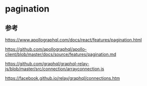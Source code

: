 # pagination

## 参考

https://www.apollographql.com/docs/react/features/pagination.html

https://github.com/apollographql/apollo-client/blob/master/docs/source/features/pagination.md

https://github.com/graphql/graphql-relay-js/blob/master/src/connection/arrayconnection.js

https://facebook.github.io/relay/graphql/connections.htm
